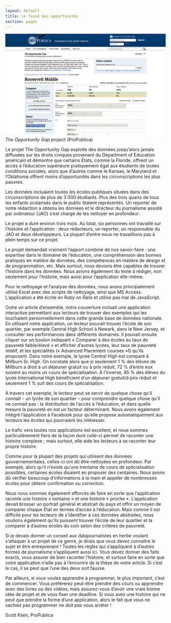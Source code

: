 ```yaml
---
layout: default
title: Le fossé des opportunités
section: pages
---
```


<div id="FIG031" class="imageblock">
<div class="content">
<img alt="The Opportunity Gap project" src="../figs/incoming/03-YY.png"></div>
<div class="title"><em>The Opportunity Gap project</em> (ProPublica)</div>
</div>

Le projet The Opportunity Gap exploite des données jusqu’alors jamais diffusées sur les droits civiques provenant du Department of Education américain et démontre que certains États, comme la Floride, offrent un accès à l’éducation supérieure pratiquement égal aux étudiants de toutes conditions sociales, alors que d’autres comme le Kansas, le Maryland et l’Oklahoma offrent moins d’opportunités dans les circonscriptions les plus pauvres.

Les données incluaient toutes les écoles publiques situées dans des circonscriptions de plus de 3 000 étudiants. Plus des trois quarts de tous les enfants scolarisés dans le public étaient représentés. Un reporter de notre rédaction a obtenu les données et le directeur du journalisme assisté par ordinateur (JAO) s’est chargé de les nettoyer en profondeur.

Le projet a duré environ trois mois. Au total, six personnes ont travaillé sur l’histoire et l’application : deux rédacteurs, un reporter, un responsable du JAO et deux développeurs. La plupart d’entre nous ne travaillions pas à plein temps sur ce projet.

Le projet demandait vraiment l’apport combiné de nos savoir-faire : une expertise dans le domaine de l’éducation, une compréhension des bonnes pratiques en matière de données, des compétences en matière de design et de programmation, etc. Mais surtout, nous devions être capables de trouver l’histoire dans les données. Nous avions également du texte à rédiger, non seulement pour l’histoire, mais aussi pour l’application elle-même.

Pour le nettoyage et l’analyse des données, nous avons principalement utilisé Excel avec des scripts de nettoyage, ainsi que MS Access. L’application a été écrite en Ruby on Rails et utilise pas mal de JavaScript.

Outre un article d’ensemble, notre couverture incluait une application interactive permettant aux lecteurs de trouver des exemples qui les touchaient personnellement dans cette grande base de données nationale. En utilisant notre application, un lecteur pouvait trouver l’école de son quartier, par exemple Central High School à Newark, dans le New Jersey, et consulter ses performances dans différents domaines. Il pouvait ensuite cliquer sur un bouton indiquant « Comparer à des écoles au taux de pauvreté faible/élevé » et afficher d’autres lycées, leur taux de pauvreté relatif, et les spécialités (« Advanced Placement courses »1) qu’ils proposent. Dans notre exemple, le lycée Central High est comparé à Millburn Sr. High. On constate alors que si seulement 1 % des élèves de Millburn a droit à un déjeuner gratuit ou à prix réduit, 72 % d’entre eux suivent au moins un cours de spécialisation. À l’inverse, 85 % des élèves du lycée International High bénéficient d’un déjeuner gratuit/à prix réduit et seulement 1 % suit des cours de spécialisation.

À travers cet exemple, le lecteur peut se servir de quelque chose qu’il connaît – un lycée de son quartier – pour comprendre quelque chose qu’il ne connait pas : la distribution de l’accès à l’éducation, et dans quelle mesure la pauvreté en est un facteur déterminant. Nous avons également intégré l’application à Facebook pour qu’elle propose automatiquement aux lecteurs les écoles qui pourraient les intéresser.

Le trafic vers toutes nos applications est excellent, et nous sommes particulièrement fiers de la façon dont celle-ci permet de raconter une histoire complexe ; mais surtout, elle aide les lecteurs à se raconter leur propre histoire.

Comme pour la plupart des projets qui utilisent des données gouvernementales, celles-ci ont dû être nettoyées en profondeur. Par exemple, alors qu’il n’existe qu’une trentaine de cours de spécialisation possibles, certaines écoles disaient en proposer des centaines. Nous avons dû vérifier beaucoup d’informations à la main et appeler de nombreuses écoles pour obtenir confirmation ou correction.

Nous nous sommes également efforcés de faire en sorte que l’application raconte une histoire « lointaine » et une histoire « proche ». L’application devait brosser un portrait général et abstrait du pays et offrir un moyen de comparer chaque État en termes d’accès à l’éducation. Mais comme il est difficile pour les lecteurs de s’identifier à ces données abstraites, nous voulions également qu’ils puissent trouver l’école de leur quartier et la comparer à d’autres écoles du coin selon des critères de pauvreté.

Si je devais donner un conseil aux datajournalistes en herbe voulant s’attaquer à un projet de ce genre, je dirais que vous devez connaître le sujet et être entreprenant ! Toutes les règles qui s’appliquent à d’autres formes de journalisme s’appliquent aussi ici. Vous devez donner des faits exacts, vous assurer de bien raconter l’histoire, et surtout faire en sorte que votre application n’aille pas à l’encontre de la thèse de votre article. Si c’est le cas, il se peut que l’une des deux soit fausse.

Par ailleurs, si vous voulez apprendre à programmer, le plus important, c’est de commencer. Vous préférerez peut-être prendre des cours ou apprendre avec des livres ou des vidéos, mais assurez-vous d’avoir une vraie bonne idée de projet et de vous fixer une deadline. Si vous avez une histoire qui ne peut que prendre la forme d’une application, alors le fait que vous ne sachiez pas programmer ne doit pas vous arrêter !

Scott Klein, ProPublica